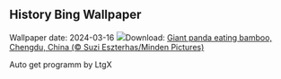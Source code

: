 ## History Bing Wallpaper
Wallpaper date: 2024-03-16
![](https://www.bing.com/th?id=OHR.BambooPanda_EN-IN2073859171_UHD.jpg&w=1000)Download: [Giant panda eating bamboo, Chengdu, China (© Suzi Eszterhas/Minden Pictures)](https://www.bing.com/th?id=OHR.BambooPanda_EN-IN2073859171_UHD.jpg)

Auto get programm by LtgX
